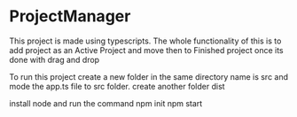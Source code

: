 # ProjectManager

This project is made using typescripts.
The whole functionality of this is to add project as an Active Project and move then to Finished project once its done with drag and drop


To run this project
create a new folder in the same directory name is src and mode the app.ts file to src folder.
create another folder dist

install node and run the command 
npm init
npm start
